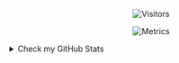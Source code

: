 <p  align="center">
<img  src="https://visitcount.itsvg.in/api?id=titodelas&icon=1&color=1"  alt="Visitors">
</p>

<p  align="center">
<img  src="https://metrics.lecoq.io/titodelas"  alt="Metrics">
</p>

<details><summary>Check my GitHub Stats</summary>

<p  align="center">
<img  src="https://github-readme-stats.vercel.app/api/top-langs/?username=titodelas&theme=tokyonight&hide_border=true&include_all_commits=true&count_private=true&layout=compact"  alt="Most Used Lenguages">
</p>
<p  align="center">
<img  src="https://github-readme-stats.vercel.app/api?username=titodelas&theme=tokyonight&hide_border=true&include_all_commits=true&count_private=true"  alt="GitHub Stats">
</p>

<p  align="center">
<img  src="https://github-readme-streak-stats.herokuapp.com/?user=titodelas&theme=tokyonight&hide_border=true"  alt="GitHub">
</p>

<p  align="center">
<img  src="https://github-profile-trophy.vercel.app/?username=titodelas&theme=tokyonight&no-frame=true&no-bg=false&margin-w=4"  alt="GitHub">
</p>

![GitHub Activity Graph](https://activity-graph.herokuapp.com/graph?username=titodelas&theme=tokyonight&hide_border=true)
</details>
<br/>  
